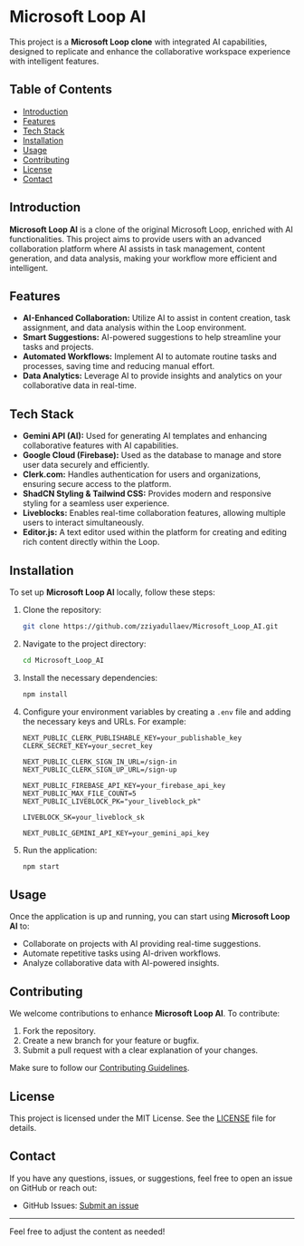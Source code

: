 # Microsoft Loop AI

This project is a **Microsoft Loop clone** with integrated AI capabilities, designed to replicate and enhance the collaborative workspace experience with intelligent features.

## Table of Contents

- [Introduction](#introduction)
- [Features](#features)
- [Tech Stack](#tech-stack)
- [Installation](#installation)
- [Usage](#usage)
- [Contributing](#contributing)
- [License](#license)
- [Contact](#contact)

## Introduction

**Microsoft Loop AI** is a clone of the original Microsoft Loop, enriched with AI functionalities. This project aims to provide users with an advanced collaboration platform where AI assists in task management, content generation, and data analysis, making your workflow more efficient and intelligent.

## Features

- **AI-Enhanced Collaboration:** Utilize AI to assist in content creation, task assignment, and data analysis within the Loop environment.
- **Smart Suggestions:** AI-powered suggestions to help streamline your tasks and projects.
- **Automated Workflows:** Implement AI to automate routine tasks and processes, saving time and reducing manual effort.
- **Data Analytics:** Leverage AI to provide insights and analytics on your collaborative data in real-time.

## Tech Stack

- **Gemini API (AI):** Used for generating AI templates and enhancing collaborative features with AI capabilities.
- **Google Cloud (Firebase):** Used as the database to manage and store user data securely and efficiently.
- **Clerk.com:** Handles authentication for users and organizations, ensuring secure access to the platform.
- **ShadCN Styling & Tailwind CSS:** Provides modern and responsive styling for a seamless user experience.
- **Liveblocks:** Enables real-time collaboration features, allowing multiple users to interact simultaneously.
- **Editor.js:** A text editor used within the platform for creating and editing rich content directly within the Loop.

## Installation

To set up **Microsoft Loop AI** locally, follow these steps:

1. Clone the repository:
    ```bash
    git clone https://github.com/zziyadullaev/Microsoft_Loop_AI.git
    ```

2. Navigate to the project directory:
    ```bash
    cd Microsoft_Loop_AI
    ```

3. Install the necessary dependencies:
    ```bash
    npm install
    ```

4. Configure your environment variables by creating a `.env` file and adding the necessary keys and URLs. For example:
    ```
    NEXT_PUBLIC_CLERK_PUBLISHABLE_KEY=your_publishable_key
    CLERK_SECRET_KEY=your_secret_key

    NEXT_PUBLIC_CLERK_SIGN_IN_URL=/sign-in
    NEXT_PUBLIC_CLERK_SIGN_UP_URL=/sign-up

    NEXT_PUBLIC_FIREBASE_API_KEY=your_firebase_api_key
    NEXT_PUBLIC_MAX_FILE_COUNT=5
    NEXT_PUBLIC_LIVEBLOCK_PK="your_liveblock_pk"

    LIVEBLOCK_SK=your_liveblock_sk

    NEXT_PUBLIC_GEMINI_API_KEY=your_gemini_api_key
    ```

5. Run the application:
    ```bash
    npm start
    ```

## Usage

Once the application is up and running, you can start using **Microsoft Loop AI** to:

- Collaborate on projects with AI providing real-time suggestions.
- Automate repetitive tasks using AI-driven workflows.
- Analyze collaborative data with AI-powered insights.

## Contributing

We welcome contributions to enhance **Microsoft Loop AI**. To contribute:

1. Fork the repository.
2. Create a new branch for your feature or bugfix.
3. Submit a pull request with a clear explanation of your changes.

Make sure to follow our [Contributing Guidelines](CONTRIBUTING.md).

## License

This project is licensed under the MIT License. See the [LICENSE](LICENSE) file for details.

## Contact

If you have any questions, issues, or suggestions, feel free to open an issue on GitHub or reach out:

- GitHub Issues: [Submit an issue](https://github.com/zziyadullaev/Microsoft_Loop_AI/issues)

---

Feel free to adjust the content as needed!
